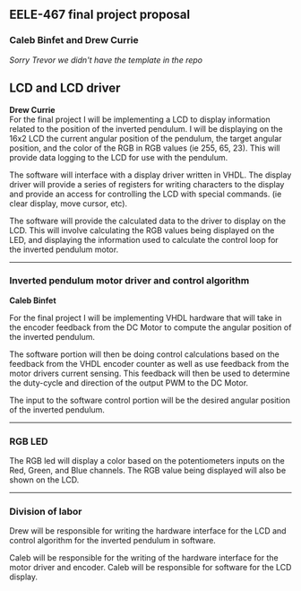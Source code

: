 ## EELE-467 final project proposal
### Caleb Binfet and Drew Currie
<i>Sorry Trevor we didn't have the template in the repo</i>

## LCD and LCD driver
<b> Drew Currie </b><br>
For the final project I will be implementing a LCD to display information related to the position of the inverted pendulum. I will be displaying on the 16x2 LCD the current angular position of the pendulum, the target angular position, and the color of the RGB in RGB values (ie 255, 65, 23). This will provide data logging to the LCD for use with the pendulum. 

The software will interface with a display driver written in VHDL. The display driver will provide a series of registers for writing characters to the display and provide an access for controlling the LCD with special commands. (ie clear display, move cursor, etc).

The software will provide the calculated data to the driver to display on the LCD. This will involve calculating the RGB values being displayed on the LED, and displaying the information used to calculate the control loop for the inverted pendulum motor. 

---
### Inverted pendulum motor driver and control algorithm 
<b> Caleb Binfet </b><br>

For the final project I will be implementing VHDL hardware that will take in the encoder feedback from the DC Motor to compute the angular position of the inverted pendulum. 

The software portion will then be doing control calculations based on the feedback from the VHDL encoder counter as well as use feedback from the motor drivers current sensing. This feedback will then be used to determine the duty-cycle and direction of the output PWM to the DC Motor. 

The input to the software control portion will be the desired angular position of the inverted pendulum. 




---
### RGB LED
The RGB led will display a color based on the potentiometers inputs on the Red, Green, and Blue channels. The RGB value being displayed will also be shown on the LCD.

--- 

### Division of labor

Drew will be responsible for writing the hardware interface for the LCD and control algorithm for the inverted pendulum in software. 

Caleb will be responsible for the writing of the hardware interface for the motor driver and encoder. Caleb will be responsible for software for the LCD display. 